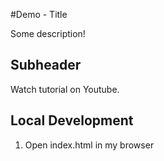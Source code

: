 #Demo - Title

Some description!

## Subheader

Watch tutorial on Youtube.


## Local Development

1. Open index.html in my browser